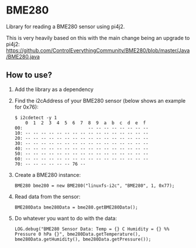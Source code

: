 # BME280

Library for reading a BME280 sensor using pi4j2.

This is very heavily based on this with the main change being an upgrade to pi4j2: https://github.com/ControlEverythingCommunity/BME280/blob/master/Java/BME280.java

## How to use?

1.  Add the library as a dependency
2.  Find the i2cAddress of your BME280 sensor (below shows an example for 0x76):

        $ i2cdetect -y 1
            0  1  2  3  4  5  6  7  8  9  a  b  c  d  e  f
        00:                         -- -- -- -- -- -- -- --
        10: -- -- -- -- -- -- -- -- -- -- -- -- -- -- -- --
        20: -- -- -- -- -- -- -- -- -- -- -- -- -- -- -- --
        30: -- -- -- -- -- -- -- -- -- -- -- -- -- -- -- --
        40: -- -- -- -- -- -- -- -- -- -- -- -- -- -- -- --
        50: -- -- -- -- -- -- -- -- -- -- -- -- -- -- -- --
        60: -- -- -- -- -- -- -- -- -- -- -- -- -- -- -- --
        70: -- -- -- -- -- -- 76 --

3.  Create a BME280 instance:

        BME280 bme280 = new BME280("linuxfs-i2c", "BME280", 1, 0x77);

4.  Read data from the sensor:

        BME280Data bme280Data = bme280.getBME280Data();

5.  Do whatever you want to do with the data:

        LOG.debug("BME280 Sensor Data: Temp = {} C Humidity = {} %% Pressure 0 hPa {}", bme280Data.getTemperature(), bme280Data.getHumidity(), bme280Data.getPressure());
